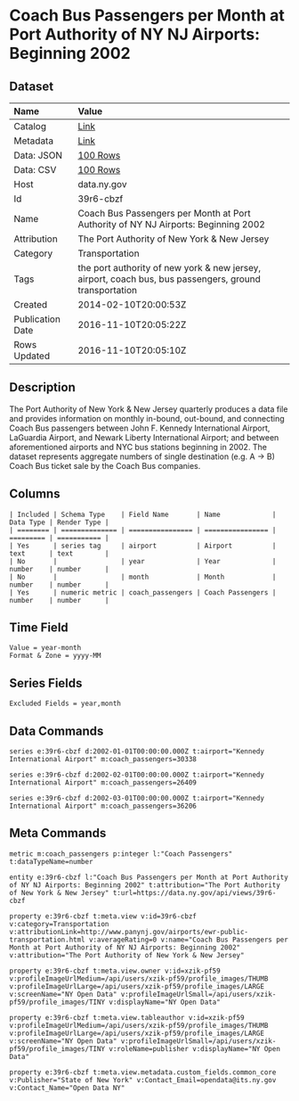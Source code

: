 # Coach Bus Passengers per Month at Port Authority of NY NJ Airports: Beginning 2002

## Dataset

| Name | Value |
| :--- | :---- |
| Catalog | [Link](https://catalog.data.gov/dataset/coach-bus-passengers-per-month-at-port-authority-of-ny-nj-airports-beginning-2002) |
| Metadata | [Link](https://data.ny.gov/api/views/39r6-cbzf) |
| Data: JSON | [100 Rows](https://data.ny.gov/api/views/39r6-cbzf/rows.json?max_rows=100) |
| Data: CSV | [100 Rows](https://data.ny.gov/api/views/39r6-cbzf/rows.csv?max_rows=100) |
| Host | data.ny.gov |
| Id | 39r6-cbzf |
| Name | Coach Bus Passengers per Month at Port Authority of NY NJ Airports: Beginning 2002 |
| Attribution | The Port Authority of New York & New Jersey |
| Category | Transportation |
| Tags | the port authority of new york & new jersey, airport, coach bus, bus passengers, ground transportation |
| Created | 2014-02-10T20:00:53Z |
| Publication Date | 2016-11-10T20:05:22Z |
| Rows Updated | 2016-11-10T20:05:10Z |

## Description

The Port Authority of New York & New Jersey quarterly produces a data file and provides information on monthly in-bound, out-bound, and connecting Coach Bus passengers between John F. Kennedy International Airport, LaGuardia Airport, and Newark Liberty International Airport; and between aforementioned airports and NYC bus stations beginning in 2002. The dataset represents aggregate numbers of single destination (e.g. A -> B) Coach Bus ticket sale by the Coach Bus companies.

## Columns

```ls
| Included | Schema Type    | Field Name       | Name             | Data Type | Render Type |
| ======== | ============== | ================ | ================ | ========= | =========== |
| Yes      | series tag     | airport          | Airport          | text      | text        |
| No       |                | year             | Year             | number    | number      |
| No       |                | month            | Month            | number    | number      |
| Yes      | numeric metric | coach_passengers | Coach Passengers | number    | number      |
```

## Time Field

```ls
Value = year-month
Format & Zone = yyyy-MM
```

## Series Fields

```ls
Excluded Fields = year,month
```

## Data Commands

```ls
series e:39r6-cbzf d:2002-01-01T00:00:00.000Z t:airport="Kennedy International Airport" m:coach_passengers=30338

series e:39r6-cbzf d:2002-02-01T00:00:00.000Z t:airport="Kennedy International Airport" m:coach_passengers=26409

series e:39r6-cbzf d:2002-03-01T00:00:00.000Z t:airport="Kennedy International Airport" m:coach_passengers=36206
```

## Meta Commands

```ls
metric m:coach_passengers p:integer l:"Coach Passengers" t:dataTypeName=number

entity e:39r6-cbzf l:"Coach Bus Passengers per Month at Port Authority of NY NJ Airports: Beginning 2002" t:attribution="The Port Authority of New York & New Jersey" t:url=https://data.ny.gov/api/views/39r6-cbzf

property e:39r6-cbzf t:meta.view v:id=39r6-cbzf v:category=Transportation v:attributionLink=http://www.panynj.gov/airports/ewr-public-transportation.html v:averageRating=0 v:name="Coach Bus Passengers per Month at Port Authority of NY NJ Airports: Beginning 2002" v:attribution="The Port Authority of New York & New Jersey"

property e:39r6-cbzf t:meta.view.owner v:id=xzik-pf59 v:profileImageUrlMedium=/api/users/xzik-pf59/profile_images/THUMB v:profileImageUrlLarge=/api/users/xzik-pf59/profile_images/LARGE v:screenName="NY Open Data" v:profileImageUrlSmall=/api/users/xzik-pf59/profile_images/TINY v:displayName="NY Open Data"

property e:39r6-cbzf t:meta.view.tableauthor v:id=xzik-pf59 v:profileImageUrlMedium=/api/users/xzik-pf59/profile_images/THUMB v:profileImageUrlLarge=/api/users/xzik-pf59/profile_images/LARGE v:screenName="NY Open Data" v:profileImageUrlSmall=/api/users/xzik-pf59/profile_images/TINY v:roleName=publisher v:displayName="NY Open Data"

property e:39r6-cbzf t:meta.view.metadata.custom_fields.common_core v:Publisher="State of New York" v:Contact_Email=opendata@its.ny.gov v:Contact_Name="Open Data NY"
```